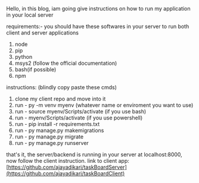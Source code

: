 Hello, in this blog, iam going give instructions on how to run my application in your local server

requirements:- you should have these softwares in your server to run both client and server applications
1. node
2. pip
3. python
4. msys2 (follow the official documentation)
5. bash(if possible)
6. npm

instructions: (blindly copy paste these cmds)
1. clone my client repo and move into it
2. run - py -m venv myenv (whatever name or enviroment you want to use)
3. run - source myenv/Scripts/activate (if you use bash)
4. run - myenv/Scripts/activate (if you use powershell)
5. run  - pip install -r requirements.txt
6. run - py manage.py makemigrations
7. run - py manage.py migrate
8. run - py manage.py runserver

that's it, the server/backend is running in your server at localhost:8000, now follow the client instruction. link to client app: [https://github.com/ajayadikari/taskBoardServer](https://github.com/ajayadikari/taskBoardClient)
